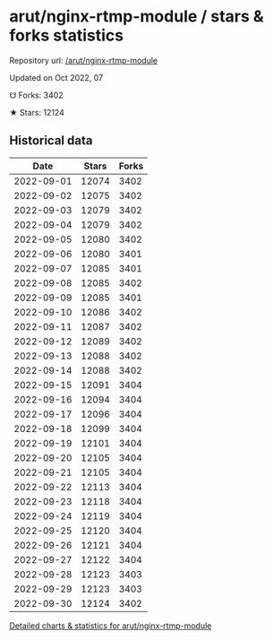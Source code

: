 # arut/nginx-rtmp-module / stars & forks statistics

Repository url: [/arut/nginx-rtmp-module](https://github.com/arut/nginx-rtmp-module)

Updated on Oct 2022, 07

☋ Forks: 3402

★ Stars: 12124

## Historical data
| Date | Stars | Forks |
|------|-------|-------|
| 2022-09-01 | 12074 | 3402 | 
| 2022-09-02 | 12075 | 3402 | 
| 2022-09-03 | 12079 | 3402 | 
| 2022-09-04 | 12079 | 3402 | 
| 2022-09-05 | 12080 | 3402 | 
| 2022-09-06 | 12080 | 3401 | 
| 2022-09-07 | 12085 | 3401 | 
| 2022-09-08 | 12085 | 3402 | 
| 2022-09-09 | 12085 | 3401 | 
| 2022-09-10 | 12086 | 3402 | 
| 2022-09-11 | 12087 | 3402 | 
| 2022-09-12 | 12089 | 3402 | 
| 2022-09-13 | 12088 | 3402 | 
| 2022-09-14 | 12088 | 3402 | 
| 2022-09-15 | 12091 | 3404 | 
| 2022-09-16 | 12094 | 3404 | 
| 2022-09-17 | 12096 | 3404 | 
| 2022-09-18 | 12099 | 3404 | 
| 2022-09-19 | 12101 | 3404 | 
| 2022-09-20 | 12105 | 3404 | 
| 2022-09-21 | 12105 | 3404 | 
| 2022-09-22 | 12113 | 3404 | 
| 2022-09-23 | 12118 | 3404 | 
| 2022-09-24 | 12119 | 3404 | 
| 2022-09-25 | 12120 | 3404 | 
| 2022-09-26 | 12121 | 3404 | 
| 2022-09-27 | 12122 | 3404 | 
| 2022-09-28 | 12123 | 3403 | 
| 2022-09-29 | 12123 | 3403 | 
| 2022-09-30 | 12124 | 3402 | 


[Detailed charts & statistics for arut/nginx-rtmp-module](https://reviewgithub.com/rep/arut/nginx-rtmp-module)
